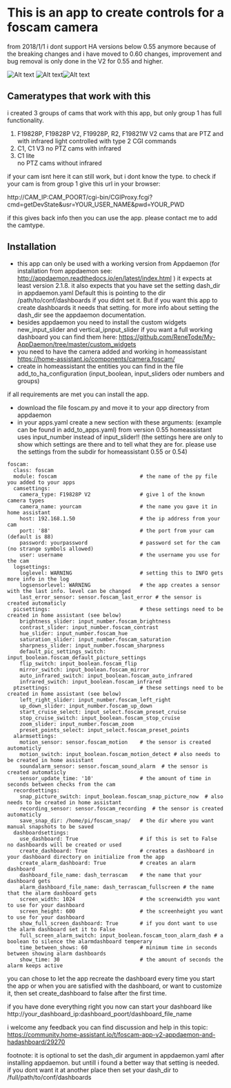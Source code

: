# This is an app to create controls for a foscam camera

from 2018/1/1 i dont support HA versions below 0.55 anymore because of the breaking changes and i have moved to 0.60
changes, improvement and bug removal is only done in the V2 for 0.55 and higher.

![Alt text](images/camera_new_skinless_release.jpg)
![Alt text](images/foscam_main_settings.jpg)![Alt text](images/foscam_picture_settings.jpg)
## Cameratypes that work with this

i created 3 groups of cams that work with this app, but only group 1 has full functionality.

1) F19828P, F19828P V2, F19928P, R2, F19821W V2 
   cams that are PTZ and with infrared light controlled with type 2 CGI commands
2) C1, C1 V3 
   no PTZ cams with infrared
3) C1 lite   
   no PTZ cams without infrared
   
if your cam isnt here it can still work, but i dont know the type.
to check if your cam is from group 1 give this url in your browser:

   http://CAM_IP:CAM_POORT/cgi-bin/CGIProxy.fcgi?cmd=getDevState&usr=YOUR_USER_NAME&pwd=YOUR_PWD
   
if this gives back info then you can use the app. please contact me to add the camtype.

  
## Installation

- this app can only be used with a working version from Appdaemon (for installation from appdaemon see: http://appdaemon.readthedocs.io/en/latest/index.html ) it expects at least version 2.1.8. it also expects that you have set the setting dash_dir in appdaemon.yaml Default this is pointing to the dir /path/to/conf/dashboards if you didnt set it. But if you want this app to create dashboards it needs that setting. for more info about setting the dash_dir see the appdaemon documentation.
- besides appdaemon you need to install the custom widgets new_input_slider and vertical_ipnput_slider if you want a full working dashboard you can find them here: https://github.com/ReneTode/My-AppDaemon/tree/master/custom_widgets
- you need to have the camera added and working in homeassistant
  https://home-assistant.io/components/camera.foscam/
- create in homeassistant the entities you can find in the file add_to_ha_configuration (input_boolean, input_sliders oder numbers and groups)

if all requirements are met you can install the app.
- download the file foscam.py and move it to your app directory from appdaemon
- in your apps.yaml create a new section with these arguments: (example can be found in add_to_apps.yaml)
from version 0.55 homeassistant uses input_number instead of input_slider!!
(the settings here are only to show which settings are there and to tell what they are for. please use the settings from the subdir for homeassistant 0.55 or 0.54)

```
foscam:
  class: foscam
  module: foscam                           # the name of the py file you added to your apps
  camsettings:
    camera_type: F19828P V2                # give 1 of the known camera types
    camera_name: yourcam                   # the name you gave it in home assistant
    host: 192.168.1.50                     # the ip address from your cam
    port: '88'                             # the port from your cam (default is 88)
    password: yourpassword                 # password set for the cam (no strange symbols allowed)
    user: username                         # the username you use for the cam
  logsettings:
    loglevel: WARNING                      # setting this to INFO gets more info in the log
    logsensorlevel: WARNING                # the app creates a sensor with the last info. level can be changed
    last_error_sensor: sensor.foscam_last_error # the sensor is created automaticly
  picsettings:                             # these settings need to be created in home assistant (see below)
    brightness_slider: input_number.foscam_brightness 
    contrast_slider: input_number.foscam_contrast
    hue_slider: input_number.foscam_hue
    saturation_slider: input_number.foscam_saturation
    sharpness_slider: input_number.foscam_sharpness
    default_pic_settings_switch: input_boolean.foscam_default_picture_settings
    flip_switch: input_boolean.foscam_flip
    mirror_switch: input_boolean.foscam_mirror
    auto_infrared_switch: input_boolean.foscam_auto_infrared
    infrared_switch: input_boolean.foscam_infrared
  ptzsettings:                             # these settings need to be created in home assistant (see below)
    left_right_slider: input_number.foscam_left_right
    up_down_slider: input_number.foscam_up_down
    start_cruise_select: input_select.foscam_preset_cruise
    stop_cruise_switch: input_boolean.foscam_stop_cruise
    zoom_slider: input_number.foscam_zoom
    preset_points_select: input_select.foscam_preset_points
  alarmsettings:
    motion_sensor: sensor.foscam_motion    # the sensor is created automaticly
    motion_switch: input_boolean.foscam_motion_detect # also needs to be created in home assistant
    soundalarm_sensor: sensor.foscam_sound_alarm  # the sensor is created automaticly
    sensor_update_time: '10'               # the amount of time in seconds between checks from the cam
  recordsettings:
    snap_picture_switch: input_boolean.foscam_snap_picture_now  # also needs to be created in home assistant
    recording_sensor: sensor.foscam_recording  # the sensor is created automaticly
    save_snap_dir: /home/pi/foscam_snap/   # the dir where you want manual snapshots to be saved
  dashboardsettings: 
    use_dashboard: True                    # if this is set to False no dashboards will be created or used
    create_dashboard: True                 # creates a dashboard in your dashboard directory on initialize from the app
    create_alarm_dashboard: True           # creates an alarm dashboard
    dashboard_file_name: dash_terrascam    # the name that your dashboard gets
    alarm_dashboard_file_name: dash_terrascam_fullscreen # the name that the alarm dashboard gets
    screen_width: 1024                     # the screenwidth you want to use for your dashboard
    screen_height: 600                     # the screenheight you want to use for your dashboard
    show_full_screen_dashboard: True       # if you dont want to use the alarm dashboard set it to False
    full_screen_alarm_switch: input_boolean.foscam_toon_alarm_dash # a boolean to silence the alarmdashboard temperary
    time_between_shows: 60                 # minimum time in seconds between showing alarm dashboards
    show_time: 30                          # the amount of seconds the alarm keeps active
```


you can chose to let the app recreate the dashboard every time you start the app or when you are satisfied with the dashboard, or want to customize it, then set create_dashboard to false after the first time.

if you have done everything right you now can start your dashboard like http://your_dashboard_ip:dashboard_poort/dashboard_file_name

i welcome any feedback you can find discussion and help in this topic:
https://community.home-assistant.io/t/foscam-app-v2-appdaemon-and-hadashboard/29270

footnote: it is optional to set the dash_dir argument in appdaemon.yaml after installing appdaemon.
but untill i found a better way that setting is needed. if you dont want it at another place then set your dash_dir to /full/path/to/conf/dashboards


